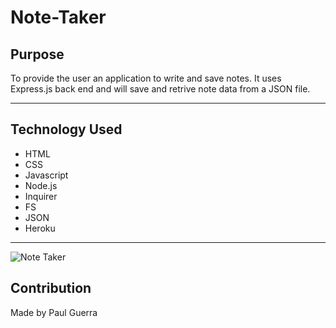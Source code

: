 # Note-Taker

## Purpose

To provide the user an application to write and save notes. It uses Express.js back end and will save and retrive note data from a JSON file.

---

## Technology Used

- HTML
- CSS
- Javascript
- Node.js
- Inquirer
- FS
- JSON
- Heroku

---

![Note Taker](https://user-images.githubusercontent.com/92958186/150031286-2623c560-6acf-4b01-9f34-c89462eec64e.png)

## Contribution

Made by Paul Guerra
